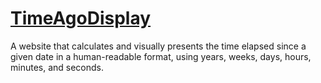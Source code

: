 # [TimeAgoDisplay](https://github.com/dudushy/TimeAgoDisplay/)
A website that calculates and visually presents the time elapsed since a given date in a human-readable format, using years, weeks, days, hours, minutes, and seconds.
